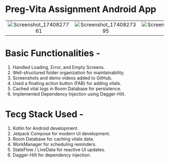 # Preg-Vita Assignment Android App




|||||
|:----------------------------------------:|:-----------------------------------------:|:-----------------------------------------:|:-----------------------------------------:|
| ![Screenshot_1740827761](https://github.com/user-attachments/assets/413d8177-31b5-4616-bcb0-8e583aa2a888) |![Screenshot_1740827395](https://github.com/user-attachments/assets/53dd9009-aed8-428e-9330-435ca6546936)|![Screenshot_1740828192](https://github.com/user-attachments/assets/f776dd5b-739f-45a2-9a3b-4d9a795923d0) |![Screenshot_1740828180](https://github.com/user-attachments/assets/cd2dfcd6-7468-49a4-894b-9b371aee6d4d)

# Basic Functionalities -
1. Handled Loading, Error, and Empty Screens.
2. Well-structured folder organization for maintainability.
3. Screenshots and demo videos added to GitHub.
4. Used a floating action button (FAB) for adding vitals.
5. Cached vital logs in Room Database for persistence.
6. Implemented Dependency Injection using Dagger-Hilt.

# Tecg Stack Used -
1. Kotlin for Android development.
2. Jetpack Compose for modern UI development.
3. Room Database for caching vitals data.
4. WorkManager for scheduling reminders.
5. StateFlow / LiveData for reactive UI updates.
6. Dagger-Hilt for dependency injection.
